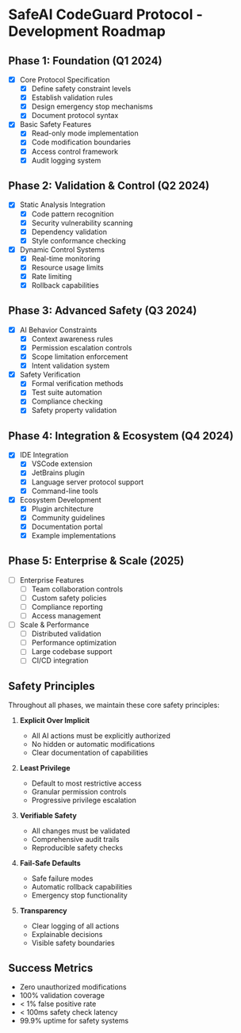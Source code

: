 # SafeAI CodeGuard Protocol - Development Roadmap

## Phase 1: Foundation (Q1 2024)
- [x] Core Protocol Specification
  - [x] Define safety constraint levels
  - [x] Establish validation rules
  - [x] Design emergency stop mechanisms
  - [x] Document protocol syntax

- [x] Basic Safety Features
  - [x] Read-only mode implementation
  - [x] Code modification boundaries
  - [x] Access control framework
  - [x] Audit logging system

## Phase 2: Validation & Control (Q2 2024)
- [x] Static Analysis Integration
  - [x] Code pattern recognition
  - [x] Security vulnerability scanning
  - [x] Dependency validation
  - [x] Style conformance checking

- [x] Dynamic Control Systems
  - [x] Real-time monitoring
  - [x] Resource usage limits
  - [x] Rate limiting
  - [x] Rollback capabilities

## Phase 3: Advanced Safety (Q3 2024)
- [x] AI Behavior Constraints
  - [x] Context awareness rules
  - [x] Permission escalation controls
  - [x] Scope limitation enforcement
  - [x] Intent validation system

- [x] Safety Verification
  - [x] Formal verification methods
  - [x] Test suite automation
  - [x] Compliance checking
  - [x] Safety property validation

## Phase 4: Integration & Ecosystem (Q4 2024)
- [x] IDE Integration
  - [x] VSCode extension
  - [x] JetBrains plugin
  - [x] Language server protocol support
  - [x] Command-line tools

- [x] Ecosystem Development
  - [x] Plugin architecture
  - [x] Community guidelines
  - [x] Documentation portal
  - [x] Example implementations

## Phase 5: Enterprise & Scale (2025)
- [ ] Enterprise Features
  - [ ] Team collaboration controls
  - [ ] Custom safety policies
  - [ ] Compliance reporting
  - [ ] Access management

- [ ] Scale & Performance
  - [ ] Distributed validation
  - [ ] Performance optimization
  - [ ] Large codebase support
  - [ ] CI/CD integration

## Safety Principles
Throughout all phases, we maintain these core safety principles:

1. **Explicit Over Implicit**
   - All AI actions must be explicitly authorized
   - No hidden or automatic modifications
   - Clear documentation of capabilities

2. **Least Privilege**
   - Default to most restrictive access
   - Granular permission controls
   - Progressive privilege escalation

3. **Verifiable Safety**
   - All changes must be validated
   - Comprehensive audit trails
   - Reproducible safety checks

4. **Fail-Safe Defaults**
   - Safe failure modes
   - Automatic rollback capabilities
   - Emergency stop functionality

5. **Transparency**
   - Clear logging of all actions
   - Explainable decisions
   - Visible safety boundaries

## Success Metrics
- Zero unauthorized modifications
- 100% validation coverage
- < 1% false positive rate
- < 100ms safety check latency
- 99.9% uptime for safety systems
